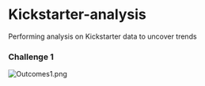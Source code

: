 # Kickstarter-analysis
Performing analysis on Kickstarter data to uncover trends 
### Challenge 1 
![Outcomes1.png](\luisr\Pictures\Outcomes1.png)
